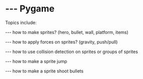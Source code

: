 # --- Pygame

Topics include:

--- how to make sprites? (hero, bullet, wall, platform, items)

--- how to apply forces on sprites? (gravity, push/pull)

--- how to use collision detection on sprites or groups of sprites

--- how to make a sprite jump

--- how to make a sprite shoot bullets
